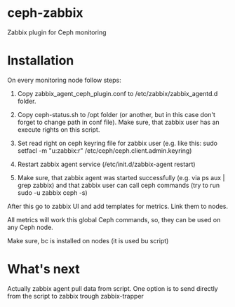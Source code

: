 ceph-zabbix
===========

Zabbix plugin for Ceph monitoring

Installation
===========

On every monitoring node follow steps:

1. Copy zabbix_agent_ceph_plugin.conf to /etc/zabbix/zabbix_agentd.d folder.

2. Copy ceph-status.sh to /opt folder (or another, but in this case don't forget to change path in conf file). Make sure, that zabbix user has an execute rights on this script.

3. Set read right on ceph keyring file for zabbix user (e.g. like this: sudo setfacl -m "u:zabbix:r" /etc/ceph/ceph.client.admin.keyring)

4. Restart zabbix agent service (/etc/init.d/zabbix-agent restart)

5. Make sure, that zabbix agent was started successfully (e.g. via ps aux | grep zabbix) and that zabbix user can call ceph commands (try to run sudo -u zabbix ceph -s)

After this go to zabbix UI and add templates for metrics. Link them to nodes.

All metrics will work this global Ceph commands, so, they can be used on any Ceph node.

Make sure, bc is installed on nodes (it is used bu script)

What's next
==============

Actually zabbix agent pull data from script.
One option is to send directly from the script to zabbix trough zabbix-trapper

